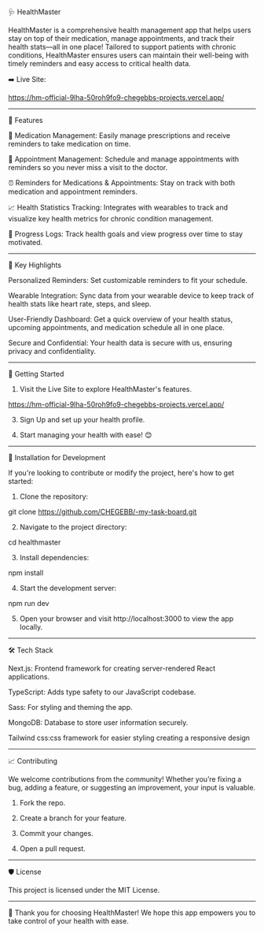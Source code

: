 
🩺 HealthMaster

HealthMaster is a comprehensive health management app that helps users stay on top of their medication, manage appointments, and track their health stats—all in one place! Tailored to support patients with chronic conditions, HealthMaster ensures users can maintain their well-being with timely reminders and easy access to critical health data.

➡️ Live Site:

https://hm-official-9lha-50roh9fo9-chegebbs-projects.vercel.app/

---

🚀 Features

💊 Medication Management: Easily manage prescriptions and receive reminders to take medication on time.

📅 Appointment Management: Schedule and manage appointments with reminders so you never miss a visit to the doctor.

⏰ Reminders for Medications & Appointments: Stay on track with both medication and appointment reminders.

📈 Health Statistics Tracking: Integrates with wearables to track and visualize key health metrics for chronic condition management.

📝 Progress Logs: Track health goals and view progress over time to stay motivated.



---

🌟 Key Highlights

Personalized Reminders: Set customizable reminders to fit your schedule.

Wearable Integration: Sync data from your wearable device to keep track of health stats like heart rate, steps, and sleep.

User-Friendly Dashboard: Get a quick overview of your health status, upcoming appointments, and medication schedule all in one place.

Secure and Confidential: Your health data is secure with us, ensuring privacy and confidentiality.



---

📲 Getting Started

1. Visit the Live Site to explore HealthMaster's features.

https://hm-official-9lha-50roh9fo9-chegebbs-projects.vercel.app/


3. Sign Up and set up your health profile.


4. Start managing your health with ease! 😊




---

🔧 Installation for Development

If you're looking to contribute or modify the project, here's how to get started:

1. Clone the repository:

git clone https://github.com/CHEGEBB/-my-task-board.git


2. Navigate to the project directory:

cd healthmaster


3. Install dependencies:

npm install


4. Start the development server:

npm run dev


5. Open your browser and visit http://localhost:3000 to view the app locally.




---

🛠️ Tech Stack

Next.js: Frontend framework for creating server-rendered React applications.

TypeScript: Adds type safety to our JavaScript codebase.

Sass: For styling and theming the app.

MongoDB: Database to store user information securely.

Tailwind css:css framework for easier styling creating a responsive design 



---

📈 Contributing

We welcome contributions from the community! Whether you’re fixing a bug, adding a feature, or suggesting an improvement, your input is valuable.

1. Fork the repo.


2. Create a branch for your feature.


3. Commit your changes.


4. Open a pull request.




---

🛡️ License

This project is licensed under the MIT License.


---

💙 Thank you for choosing HealthMaster! We hope this app empowers you to take control of your health with ease.


